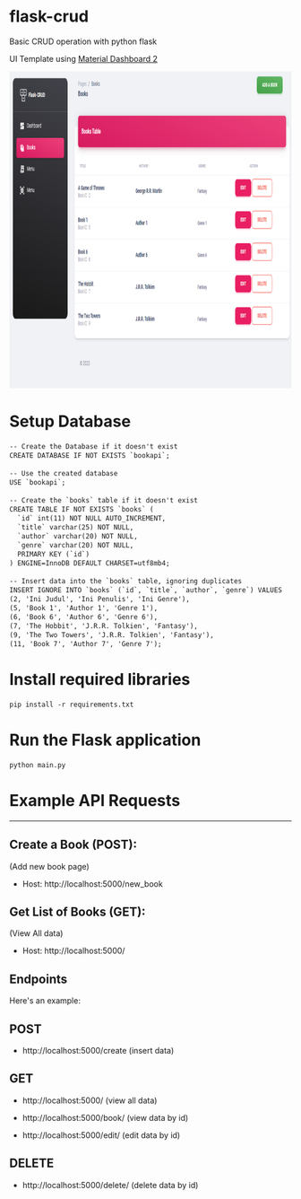 # flask-crud

Basic CRUD operation with python flask

UI Template using [Material Dashboard 2](https://themewagon.github.io/material-dashboard-2/)

<p align="center"><img src ="doc/doc.png?raw=true" height="565" /></p>

# Setup Database

```
-- Create the Database if it doesn't exist
CREATE DATABASE IF NOT EXISTS `bookapi`;

-- Use the created database
USE `bookapi`;

-- Create the `books` table if it doesn't exist
CREATE TABLE IF NOT EXISTS `books` (
  `id` int(11) NOT NULL AUTO_INCREMENT,
  `title` varchar(25) NOT NULL,
  `author` varchar(20) NOT NULL,
  `genre` varchar(20) NOT NULL,
  PRIMARY KEY (`id`)
) ENGINE=InnoDB DEFAULT CHARSET=utf8mb4;

-- Insert data into the `books` table, ignoring duplicates
INSERT IGNORE INTO `books` (`id`, `title`, `author`, `genre`) VALUES
(2, 'Ini Judul', 'Ini Penulis', 'Ini Genre'),
(5, 'Book 1', 'Author 1', 'Genre 1'),
(6, 'Book 6', 'Author 6', 'Genre 6'),
(7, 'The Hobbit', 'J.R.R. Tolkien', 'Fantasy'),
(9, 'The Two Towers', 'J.R.R. Tolkien', 'Fantasy'),
(11, 'Book 7', 'Author 7', 'Genre 7');
```

# Install required libraries

```
pip install -r requirements.txt
```

# Run the Flask application

```
python main.py
```

# Example API Requests

---

## Create a Book (POST):

(Add new book page)

- Host: http://localhost:5000/new_book

## Get List of Books (GET):

(View All data)

- Host: http://localhost:5000/

## Endpoints

Here's an example:

## POST

- http://localhost:5000/create (insert data)

## GET

- http://localhost:5000/ (view all data)

- http://localhost:5000/book/<id> (view data by id)

- http://localhost:5000/edit/<id> (edit data by id)

## DELETE

- http://localhost:5000/delete/<id> (delete data by id)
